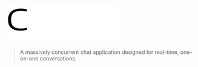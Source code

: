 # <img style="width: 300px" src="web/public/logo.png">

> A massively concurrent chat application designed for real-time, one-on-one conversations.
